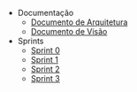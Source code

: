 - Documentação
    - [Documento de Arquitetura](./wiki/documento_arquitetura.md)
    - [Documento de Visão](./wiki/documento_visao.md)
- Sprints
    - [Sprint 0](./wiki/documento_sprint0.md)
    - [Sprint 1](./wiki/documento_sprint1.md)
    - [Sprint 2](./wiki/documento_sprint2.md)
    - [Sprint 3](./wiki/documento_sprint3.md)